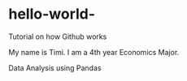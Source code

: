 # hello-world-
Tutorial on how Github works 


My name is Timi. I am a 4th year Economics Major. 


Data Analysis using Pandas
